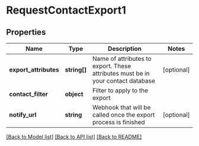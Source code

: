# RequestContactExport1

## Properties
Name | Type | Description | Notes
------------ | ------------- | ------------- | -------------
**export_attributes** | **string[]** | Name of attributes to export. These attributes must be in your contact database | [optional] 
**contact_filter** | **object** | Filter to apply to the export | 
**notify_url** | **string** | Webhook that will be called once the export process is finished | [optional] 

[[Back to Model list]](../README.md#documentation-for-models) [[Back to API list]](../README.md#documentation-for-api-endpoints) [[Back to README]](../README.md)


